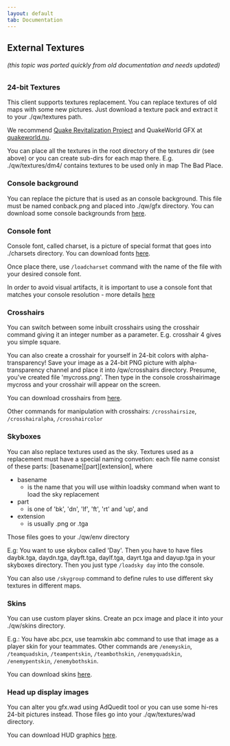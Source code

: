 ```yaml
---
layout: default
tab: Documentation
---
```


## External Textures

###### (this topic was ported quickly from old documentation and needs updated)

### 24-bit Textures

This client supports textures replacement. You can replace textures of old maps with some new pictures. Just download a texture pack and extract it to your ./qw/textures path.

We recommend [Quake Revitalization Project][qrp] and QuakeWorld GFX at [quakeworld.nu][gfxqwnu].

You can place all the textures in the root directory of the textures dir (see above) or you can create sub-dirs for each map there. E.g. ./qw/textures/dm4/ contains textures to be used only in map The Bad Place.

### Console background

You can replace the picture that is used as an console background. This file must be named conback.png and placed into ./qw/gfx directory. You can download some console backgrounds from [here][conback].

### Console font

Console font, called charset, is a picture of special format that goes into ./charsets directory. You can download fonts [here][charsets].

Once place there, use `/loadcharset` command with the name of the file with your desired console font.

In order to avoid visual artifacts, it is important to use a console font that matches your console resolution - more details [here][console-font-formats]

### Crosshairs

You can switch between some inbuilt crosshairs using the crosshair command giving it an integer number as a parameter. E.g. crosshair 4 gives you simple square.

You can also create a crosshair for yourself in 24-bit colors with alpha-transparency! Save your image as a 24-bit PNG picture with alpha-transparency channel and place it into <quakedir>/qw/crosshairs directory.
Presume, you've created file 'mycross.png'. Then type in the console crosshairimage mycross and your crosshair will appear on the screen.

You can download crosshairs from [here][crosshairs].

Other commands for manipulation with crosshairs: `/crosshairsize`, `/crosshairalpha`, `/crosshaircolor`

### Skyboxes

You can also replace textures used as the sky. Textures used as a replacement must have a special naming convetion: each file name consist of these parts: [basename][part][extension], where

- basename
  - is the name that you will use within loadsky command when want to load the sky replacement
- part
  - is one of 'bk', 'dn', 'lf', 'ft', 'rt' and 'up', and
- extension
  - is usually .png or .tga

Those files goes to your ./qw/env directory

E.g: You want to use skybox called 'Day'. Then you have to have files daybk.tga, daydn.tga, dayft.tga, daylf.tga, dayrt.tga and dayup.tga in your skyboxes directory. Then you just type `/loadsky day` into the console.

You can also use `/skygroup` command to define rules to use different sky textures in different maps.

### Skins

You can use custom player skins. Create an pcx image and place it into your ./qw/skins directory.

E.g.: You have abc.pcx, use teamskin abc command to use that image as a player skin for your teammates. Other commands are `/enemyskin`, `/teamquadskin`, `/teampentskin`, `/teambothskin`, `/enemyquadskin`, `/enemypentskin`, `/enemybothskin`.

You can download skins [here][skins].

### Head up display images

You can alter you gfx.wad using AdQuedit tool or you can use some hi-res 24-bit pictures instead. Those files go into your ./qw/textures/wad directory.

You can download HUD graphics [here][hud].

[gfxqwnu]: http://gfx.quakeworld.nu/
[conback]: http://gfx.quakeworld.nu/browse/conbacks/
[charsets]: http://gfx.quakeworld.nu/browse/charsets/
[crosshairs]: http://gfx.quakeworld.nu/browse/crosshairs/
[skins]: http://gfx.quakeworld.nu/browse/skins/
[hud]: http://gfx.quakeworld.nu/browse/hud/
[qrp]: http://qrp.quakeone.com/
[console-font-formats]: fonts.md
